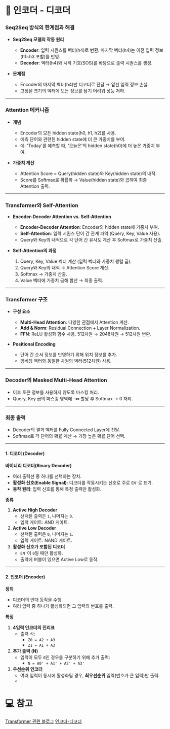 # 📌 인코더 - 디코더
###  **Seq2Seq 방식의 한계점과 해결**

- **Seq2Seq 모델의 작동 원리**
    
    - **Encoder**: 입력 시퀀스를 벡터(h4)로 변환. 마지막 벡터(h4)는 이전 입력 정보(h1~h3 포함)를 반영.
    - **Decoder**: 벡터(h4)와 시작 기호(SOS)를 바탕으로 출력 시퀀스를 생성.
- **문제점**
    
    - Encoder의 마지막 벡터(h4)만 디코더로 전달 → 앞선 입력 정보 손실.
    - 고정된 크기의 벡터에 모든 정보를 담기 어려워 성능 저하.

---

###  **Attention 메커니즘**

- **개념**
    
    - Encoder의 모든 hidden state(h0, h1, h2)를 사용.
    - 예측 단어와 관련된 hidden state에 더 큰 가중치를 부여.
    - 예: 'Today'를 예측할 때, '오늘은'의 hidden state(h0)에 더 높은 가중치 부여.
- **가중치 계산**
    
    - Attention Score = Query(hidden state)와 Key(hidden state)의 내적.
    - Score를 Softmax로 확률화 → Value(hidden state)와 곱하여 최종 Attention 출력.

---

###  **Transformer와 Self-Attention**

- **Encoder-Decoder Attention vs. Self-Attention**
    
    - **Encoder-Decoder Attention**: Encoder의 hidden state에 가중치 부여.
    - **Self-Attention**: 입력 시퀀스 단어 간 관계 파악 (Query, Key, Value 사용).
    - Query와 Key의 내적으로 각 단어 간 유사도 계산 후 Softmax로 가중치 산출.
- **Self-Attention의 과정**
    
    1. Query, Key, Value 벡터 계산 (입력 벡터와 가중치 행렬 곱).
    2. Query와 Key의 내적 → Attention Score 계산.
    3. Softmax → 가중치 산출.
    4. Value 벡터에 가중치 곱해 합산 → 최종 출력.

---

###  **Transformer 구조**

- **구성 요소**
    
    - **Multi-Head Attention**: 다양한 관점에서 Attention 계산.
    - **Add & Norm**: Residual Connection + Layer Normalization.
    - **FFN**: ReLU 활성화 함수 사용. 512차원 → 2048차원 → 512차원 변환.
- **Positional Encoding**
    
    - 단어 간 순서 정보를 반영하기 위해 위치 정보를 추가.
    - 임베딩 벡터와 동일한 차원의 벡터(512차원) 사용.

---

###  **Decoder의 Masked Multi-Head Attention**

- 이후 토큰 정보를 사용하지 않도록 마스킹 처리.
- Query, Key 곱의 마스킹 영역에 -∞ 할당 후 Softmax → 0 처리.

---

###  **최종 출력**

- Decoder의 결과 벡터를 Fully Connected Layer에 전달.
- Softmax로 각 단어의 확률 계산 → 가장 높은 확률 단어 선택.

---

#### **1. 디코더 (Decoder)**

**바이너리 디코더(Binary Decoder)**

- 여러 출력선 중 하나를 선택하는 장치.
- **활성화 신호(Enable Signal)**: 디코더를 작동시키는 신호로 주로 `EN'`로 표기.
- **동작 원리**: 입력 신호를 통해 특정 출력만 활성화.

**종류**

1. **Active High Decoder**
    - 선택된 출력은 `1`, 나머지는 `0`.
    - 입력 게이트: AND 게이트.
2. **Active Low Decoder**
    - 선택된 출력은 `0`, 나머지는 `1`.
    - 입력 게이트: NAND 게이트.
3. **활성화 신호가 포함된 디코더**
    - `EN'`이 `0`일 때만 활성화.
    - 출력에 버블이 있으면 Active Low로 동작.

---

#### **2. 인코더 (Encoder)**

**정의**

- 디코더의 반대 동작을 수행.
- 여러 입력 중 하나가 활성화되면 그 입력의 번호를 출력.

**특징**

1. **4입력 인코더의 진리표**
    - 출력 식:
        - `Z0 = A2 + A3`
        - `Z1 = A1 + A3`
2. **추가 출력 (N)**
    - 입력이 모두 `0`인 경우를 구분하기 위해 추가 출력:
        - `N = A0' + A1' + A2' + A3'`
3. **우선순위 인코더**
    - 여러 입력이 동시에 활성화될 경우, **최우선순위** 입력(번호가 큰 입력)만 출력.
    - 
# 💻 참고 
[Transformer 관련 블로그](https://yeong-jin-data-blog.tistory.com/entry/Tranfomer)
[인코더-디코더](https://hunsdev.tistory.com/6)
